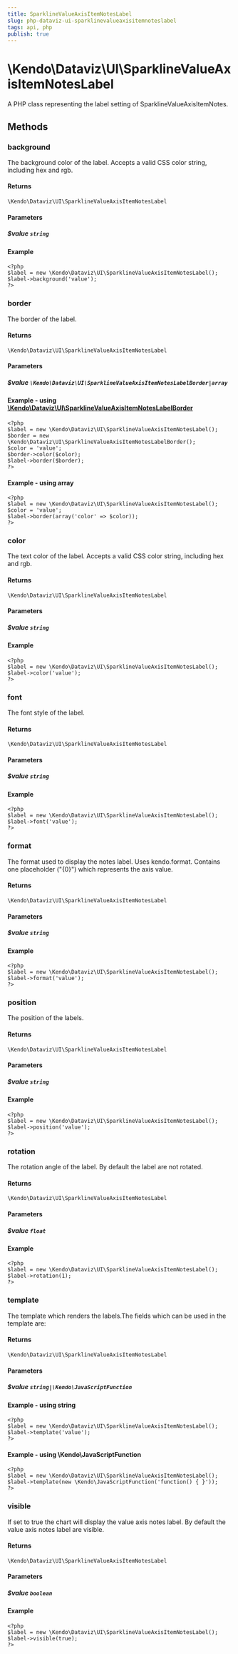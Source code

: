 ```yaml
---
title: SparklineValueAxisItemNotesLabel
slug: php-dataviz-ui-sparklinevalueaxisitemnoteslabel
tags: api, php
publish: true
---
```


# \Kendo\Dataviz\UI\SparklineValueAxisItemNotesLabel

A PHP class representing the label setting of SparklineValueAxisItemNotes.


## Methods

### background
The background color of the label. Accepts a valid CSS color string, including hex and rgb.

#### Returns
`\Kendo\Dataviz\UI\SparklineValueAxisItemNotesLabel`

#### Parameters

##### $value `string`



#### Example 
    <?php
    $label = new \Kendo\Dataviz\UI\SparklineValueAxisItemNotesLabel();
    $label->background('value');
    ?>

### border

The border of the label.

#### Returns
`\Kendo\Dataviz\UI\SparklineValueAxisItemNotesLabel`

#### Parameters

##### $value `\Kendo\Dataviz\UI\SparklineValueAxisItemNotesLabelBorder|array`


#### Example - using [\Kendo\Dataviz\UI\SparklineValueAxisItemNotesLabelBorder](/api/wrappers/php/Kendo/Dataviz/UI/SparklineValueAxisItemNotesLabelBorder)
    <?php
    $label = new \Kendo\Dataviz\UI\SparklineValueAxisItemNotesLabel();
    $border = new \Kendo\Dataviz\UI\SparklineValueAxisItemNotesLabelBorder();
    $color = 'value';
    $border->color($color);
    $label->border($border);
    ?>

#### Example - using array

    <?php
    $label = new \Kendo\Dataviz\UI\SparklineValueAxisItemNotesLabel();
    $color = 'value';
    $label->border(array('color' => $color));
    ?>

### color
The text color of the label. Accepts a valid CSS color string, including hex and rgb.

#### Returns
`\Kendo\Dataviz\UI\SparklineValueAxisItemNotesLabel`

#### Parameters

##### $value `string`



#### Example 
    <?php
    $label = new \Kendo\Dataviz\UI\SparklineValueAxisItemNotesLabel();
    $label->color('value');
    ?>

### font
The font style of the label.

#### Returns
`\Kendo\Dataviz\UI\SparklineValueAxisItemNotesLabel`

#### Parameters

##### $value `string`



#### Example 
    <?php
    $label = new \Kendo\Dataviz\UI\SparklineValueAxisItemNotesLabel();
    $label->font('value');
    ?>

### format
The format used to display the notes label. Uses kendo.format. Contains one placeholder ("{0}") which represents the axis value.

#### Returns
`\Kendo\Dataviz\UI\SparklineValueAxisItemNotesLabel`

#### Parameters

##### $value `string`



#### Example 
    <?php
    $label = new \Kendo\Dataviz\UI\SparklineValueAxisItemNotesLabel();
    $label->format('value');
    ?>

### position
The position of the labels.

#### Returns
`\Kendo\Dataviz\UI\SparklineValueAxisItemNotesLabel`

#### Parameters

##### $value `string`



#### Example 
    <?php
    $label = new \Kendo\Dataviz\UI\SparklineValueAxisItemNotesLabel();
    $label->position('value');
    ?>

### rotation
The rotation angle of the label. By default the label are not rotated.

#### Returns
`\Kendo\Dataviz\UI\SparklineValueAxisItemNotesLabel`

#### Parameters

##### $value `float`



#### Example 
    <?php
    $label = new \Kendo\Dataviz\UI\SparklineValueAxisItemNotesLabel();
    $label->rotation(1);
    ?>

### template
The template which renders the labels.The fields which can be used in the template are:

#### Returns
`\Kendo\Dataviz\UI\SparklineValueAxisItemNotesLabel`

#### Parameters

##### $value `string|\Kendo\JavaScriptFunction`



#### Example  - using string
    <?php
    $label = new \Kendo\Dataviz\UI\SparklineValueAxisItemNotesLabel();
    $label->template('value');
    ?>

#### Example  - using \Kendo\JavaScriptFunction
    <?php
    $label = new \Kendo\Dataviz\UI\SparklineValueAxisItemNotesLabel();
    $label->template(new \Kendo\JavaScriptFunction('function() { }'));
    ?>

### visible
If set to true the chart will display the value axis notes label. By default the value axis notes label are visible.

#### Returns
`\Kendo\Dataviz\UI\SparklineValueAxisItemNotesLabel`

#### Parameters

##### $value `boolean`



#### Example 
    <?php
    $label = new \Kendo\Dataviz\UI\SparklineValueAxisItemNotesLabel();
    $label->visible(true);
    ?>

